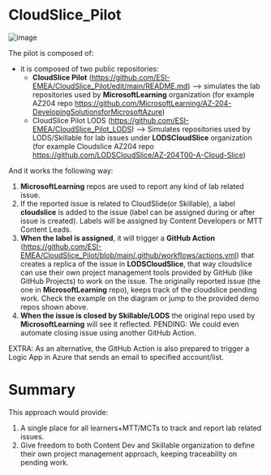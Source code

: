 # CloudSlice_Pilot

![image](https://user-images.githubusercontent.com/64772417/171635588-43fb57eb-2f42-4bbc-93e0-a576206e60f0.png)

The pilot is composed of:
- it is composed of two public repositories:
    - **CloudSlice Pilot** (https://github.com/ESI-EMEA/CloudSlice_Pilot/edit/main/README.md) --> simulates the lab repositories used by **MicrosoftLearning** organization (for example AZ204 repo https://github.com/MicrosoftLearning/AZ-204-DevelopingSolutionsforMicrosoftAzure)
    - CloudSlice Pilot LODS (https://github.com/ESI-EMEA/CloudSlice_Pilot_LODS) --> Simulates repositories used by LODS/Skillable for lab issues under **LODSCloudSlice** organization  (for example Cloudslice AZ204 repo https://github.com/LODSCloudSlice/AZ-204T00-A-Cloud-Slice)

And it works the following way:
1. **MicrosoftLearning** repos are used to report any kind of lab related issue.
2. If the reported issue is related to CloudSlide(or Skillable), a label **cloudslice** is added to the issue (label can be assigned during or after issue is created). Labels will be assigned by Content Developers or MTT Content Leads.
3. **When the label is assigned**, it will trigger a **GitHub Action** (https://github.com/ESI-EMEA/CloudSlice_Pilot/blob/main/.github/workflows/actions.yml) that creates a replica of the issue in **LODSCloudSlice**, that way cloudslice can use their own project management tools provided by GitHub (like GitHub Projects) to work on the issue. The originally reported issue (the one in **MicrosoftLearning** repo), keeps track of the cloudslice pending work. Check the example on the diagram or jump to the provided demo repos shown above.
4. **When the issue is closed by Skillable/LODS** the original repo used by **MicrosoftLearning** will see it reflected. PENDING: We could even automate closing issue using another GitHub Action.

EXTRA:
As an alternative, the GitHub Action is also prepared to trigger a Logic App in Azure that sends an email to specified account/list.

# Summary
This approach would provide:
1. A single place for all learners+MTT/MCTs to track and report lab related issues.
2. Give freedom to both Content Dev and Skillable organization to define their own project management approach, keeping traceability on pending work. 


